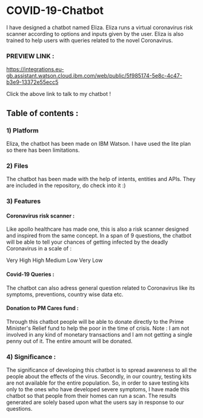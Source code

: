 # COVID-19-Chatbot
I have designed a chatbot named Eliza. Eliza runs a virtual coronavirus risk scanner according to options and inputs given by the user.
Eliza is also trained to help users with queries related to the novel Coronavirus.

### PREVIEW LINK :
 https://integrations.eu-gb.assistant.watson.cloud.ibm.com/web/public/5f985174-5e8c-4c47-b3e9-13372e55ecc5
 
 Click the above link to talk to my chatbot !

## Table of contents :
### 1) Platform
  Eliza, the chatbot has been made on IBM Watson. I have used the lite plan so there has been limitations.
### 2) Files
  The chatbot has been made with the help of intents, entities and APIs. They are included in the repository, do check into it :)
### 3) Features
#### Coronavirus risk scanner : 
Like apollo healthcare has made one, this is also a risk scanner designed and inspired from the same concept. In a span of 9 questions, the chatbot will be able to tell your chances of getting infected by the deadly Coronavirus in a scale of :

Very High
High
Medium
Low
Very Low

#### Covid-19 Queries :
The chatbot can also adress general question related to Coronavirus like its symptoms, preventions, country wise data etc.
#### Donation to PM Cares fund :
Through this chatbot people will be able to donate directly to the Prime Minister's Relief fund to help the poor in the time of crisis. 
Note : I am not involved in any kind of monetary transactions and I am not getting a single penny out of it. The entire amount will be donated.



### 4) Significance :
The significance of developing this chatbot is to spread awareness to all the people about the effects of the virus. Secondly, in our country, testing kits are not available for the entire population. So, in order to save testing kits only to the ones who have developed severe symptoms, I have made this chatbot so that people from their homes can run a scan. The results generated are solely based upon what the users say in response to our questions.


